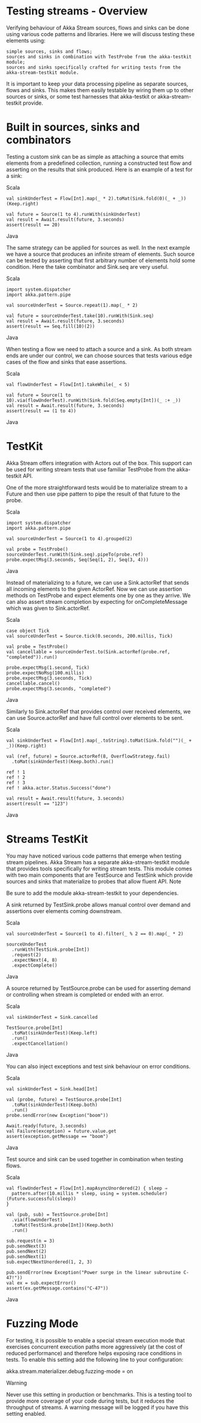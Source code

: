 # Testing streams - Overview

Verifying behaviour of Akka Stream sources, flows and sinks can be done using various code patterns and libraries. Here we will discuss testing these elements using:

    simple sources, sinks and flows;
    sources and sinks in combination with TestProbe from the akka-testkit module;
    sources and sinks specifically crafted for writing tests from the akka-stream-testkit module.

It is important to keep your data processing pipeline as separate sources, flows and sinks. This makes them easily testable by wiring them up to other sources or sinks, or some test harnesses that akka-testkit or akka-stream-testkit provide.

# Built in sources, sinks and combinators

Testing a custom sink can be as simple as attaching a source that emits elements from a predefined collection, running a constructed test flow and asserting on the results that sink produced. Here is an example of a test for a sink:

Scala

    val sinkUnderTest = Flow[Int].map(_ * 2).toMat(Sink.fold(0)(_ + _))(Keep.right)

    val future = Source(1 to 4).runWith(sinkUnderTest)
    val result = Await.result(future, 3.seconds)
    assert(result == 20)

Java

The same strategy can be applied for sources as well. In the next example we have a source that produces an infinite stream of elements. Such source can be tested by asserting that first arbitrary number of elements hold some condition. Here the take combinator and Sink.seq are very useful.

Scala

    import system.dispatcher
    import akka.pattern.pipe

    val sourceUnderTest = Source.repeat(1).map(_ * 2)

    val future = sourceUnderTest.take(10).runWith(Sink.seq)
    val result = Await.result(future, 3.seconds)
    assert(result == Seq.fill(10)(2))

Java

When testing a flow we need to attach a source and a sink. As both stream ends are under our control, we can choose sources that tests various edge cases of the flow and sinks that ease assertions.

Scala

    val flowUnderTest = Flow[Int].takeWhile(_ < 5)

    val future = Source(1 to 10).via(flowUnderTest).runWith(Sink.fold(Seq.empty[Int])(_ :+ _))
    val result = Await.result(future, 3.seconds)
    assert(result == (1 to 4))

Java


# TestKit

Akka Stream offers integration with Actors out of the box. This support can be used for writing stream tests that use familiar TestProbe from the akka-testkit API.

One of the more straightforward tests would be to materialize stream to a Future and then use pipe pattern to pipe the result of that future to the probe.

Scala

    import system.dispatcher
    import akka.pattern.pipe

    val sourceUnderTest = Source(1 to 4).grouped(2)

    val probe = TestProbe()
    sourceUnderTest.runWith(Sink.seq).pipeTo(probe.ref)
    probe.expectMsg(3.seconds, Seq(Seq(1, 2), Seq(3, 4)))

Java

Instead of materializing to a future, we can use a Sink.actorRef that sends all incoming elements to the given ActorRef. Now we can use assertion methods on TestProbe and expect elements one by one as they arrive. We can also assert stream completion by expecting for onCompleteMessage which was given to Sink.actorRef.

Scala

    case object Tick
    val sourceUnderTest = Source.tick(0.seconds, 200.millis, Tick)

    val probe = TestProbe()
    val cancellable = sourceUnderTest.to(Sink.actorRef(probe.ref, "completed")).run()

    probe.expectMsg(1.second, Tick)
    probe.expectNoMsg(100.millis)
    probe.expectMsg(3.seconds, Tick)
    cancellable.cancel()
    probe.expectMsg(3.seconds, "completed")

Java

Similarly to Sink.actorRef that provides control over received elements, we can use Source.actorRef and have full control over elements to be sent.

Scala

    val sinkUnderTest = Flow[Int].map(_.toString).toMat(Sink.fold("")(_ + _))(Keep.right)

    val (ref, future) = Source.actorRef(8, OverflowStrategy.fail)
      .toMat(sinkUnderTest)(Keep.both).run()

    ref ! 1
    ref ! 2
    ref ! 3
    ref ! akka.actor.Status.Success("done")

    val result = Await.result(future, 3.seconds)
    assert(result == "123")

Java


# Streams TestKit

You may have noticed various code patterns that emerge when testing stream pipelines. Akka Stream has a separate akka-stream-testkit module that provides tools specifically for writing stream tests. This module comes with two main components that are TestSource and TestSink which provide sources and sinks that materialize to probes that allow fluent API.
Note

Be sure to add the module akka-stream-testkit to your dependencies.

A sink returned by TestSink.probe allows manual control over demand and assertions over elements coming downstream.

Scala

    val sourceUnderTest = Source(1 to 4).filter(_ % 2 == 0).map(_ * 2)

    sourceUnderTest
      .runWith(TestSink.probe[Int])
      .request(2)
      .expectNext(4, 8)
      .expectComplete()

Java

A source returned by TestSource.probe can be used for asserting demand or controlling when stream is completed or ended with an error.

Scala

    val sinkUnderTest = Sink.cancelled

    TestSource.probe[Int]
      .toMat(sinkUnderTest)(Keep.left)
      .run()
      .expectCancellation()

Java

You can also inject exceptions and test sink behaviour on error conditions.

Scala

    val sinkUnderTest = Sink.head[Int]

    val (probe, future) = TestSource.probe[Int]
      .toMat(sinkUnderTest)(Keep.both)
      .run()
    probe.sendError(new Exception("boom"))

    Await.ready(future, 3.seconds)
    val Failure(exception) = future.value.get
    assert(exception.getMessage == "boom")

Java

Test source and sink can be used together in combination when testing flows.

Scala

    val flowUnderTest = Flow[Int].mapAsyncUnordered(2) { sleep ⇒
      pattern.after(10.millis * sleep, using = system.scheduler)(Future.successful(sleep))
    }

    val (pub, sub) = TestSource.probe[Int]
      .via(flowUnderTest)
      .toMat(TestSink.probe[Int])(Keep.both)
      .run()

    sub.request(n = 3)
    pub.sendNext(3)
    pub.sendNext(2)
    pub.sendNext(1)
    sub.expectNextUnordered(1, 2, 3)

    pub.sendError(new Exception("Power surge in the linear subroutine C-47!"))
    val ex = sub.expectError()
    assert(ex.getMessage.contains("C-47"))

Java


# Fuzzing Mode

For testing, it is possible to enable a special stream execution mode that exercises concurrent execution paths more aggressively (at the cost of reduced performance) and therefore helps exposing race conditions in tests. To enable this setting add the following line to your configuration:

akka.stream.materializer.debug.fuzzing-mode = on

Warning

Never use this setting in production or benchmarks. This is a testing tool to provide more coverage of your code during tests, but it reduces the throughput of streams. A warning message will be logged if you have this setting enabled.
